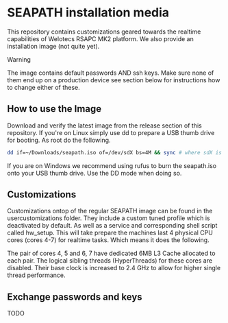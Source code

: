 # SEAPATH installation media

This repository contains customizations geared towards the realtime capabilities of
Welotecs RSAPC MK2 platform. We also provide an installation image (not quite yet).
> [!WARNING]  
> The image contains default passwords AND ssh keys. Make sure none of them end up on a production device
> see section below for instructions how to change either of these.

## How to use the Image

Download and verify the latest image from the release section of this repository.
If you're on Linux simply use dd to prepare a USB thumb drive for booting.
As root do the following.
```bash
dd if=~/Downloads/seapath.iso of=/dev/sdX bs=4M && sync # where sdX is your thumbdrive
```
If you are on Windows we recommend using rufus to burn the seapath.iso onto your USB thumb drive.
Use the DD mode when doing so.

## Customizations

Customizations ontop of the regular SEAPATH image can be found in the usercustomizations folder.
They include a custom tuned profile which is deactivated by default. As well as a service
and corresponding shell script called hw_setup. This will take prepare the machines last 4
physical CPU cores (cores 4-7) for realtime tasks. Which means it does the following.

The pair of cores 4, 5 and 6, 7 have dedicated 6MB L3 Cache allocated to each pair.
The logical sibling threads (HyperThreads) for these cores are disabled. Their base clock is
increased to 2.4 GHz to allow for higher single thread performance.

## Exchange passwords and keys

TODO
